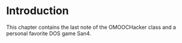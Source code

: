 # Introduction

This chapter contains the last note of the OMOOCHacker class and a personal favorite DOS game San4.